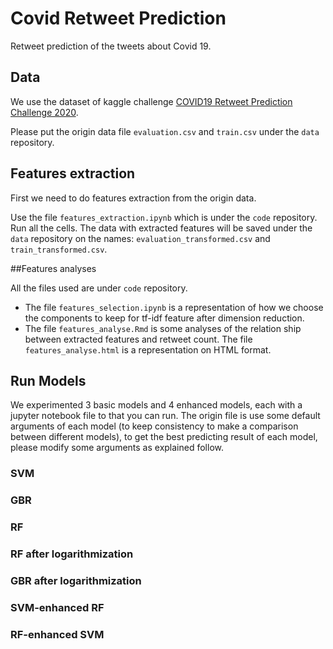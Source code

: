 # Covid Retweet Prediction
Retweet prediction of the tweets about Covid 19.

## Data

We use the dataset of kaggle challenge [COVID19 Retweet Prediction Challenge 2020](https://www.kaggle.com/c/covid19-retweet-prediction-challenge-2020/data).

Please put the origin data file `evaluation.csv` and `train.csv` under the `data` repository.

## Features extraction

First we need to do features extraction from the origin data. 

Use the file `features_extraction.ipynb` which is under the `code` repository. Run all the cells. The data with extracted features will be saved under the `data` repository on the names: `evaluation_transformed.csv` and `train_transformed.csv`.

##Features analyses

All the files used are under `code` repository.

* The file `features_selection.ipynb` is a representation of how we choose the components to keep for tf-idf feature after dimension reduction.
* The file `features_analyse.Rmd` is some analyses of the relation ship between extracted features and retweet count. The file `features_analyse.html` is a representation on HTML format.

## Run Models

We experimented 3 basic models and 4 enhanced models, each with a jupyter notebook file to that you can run. The origin file is use some default arguments of each model (to keep consistency to make a comparison between different models), to get the best predicting result of each model, please modify some arguments as explained follow.

### SVM

### GBR

### RF

### RF after logarithmization

### GBR after logarithmization

### SVM-enhanced RF

### RF-enhanced SVM

